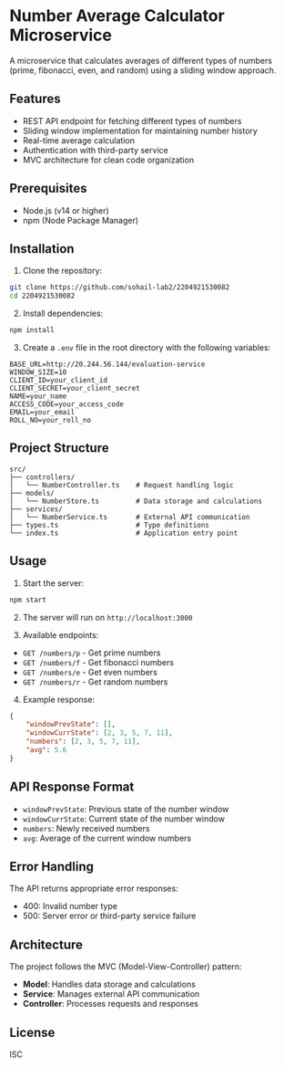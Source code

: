 # Number Average Calculator Microservice

A microservice that calculates averages of different types of numbers (prime, fibonacci, even, and random) using a sliding window approach.

## Features

- REST API endpoint for fetching different types of numbers
- Sliding window implementation for maintaining number history
- Real-time average calculation
- Authentication with third-party service
- MVC architecture for clean code organization

## Prerequisites

- Node.js (v14 or higher)
- npm (Node Package Manager)

## Installation

1. Clone the repository:
```bash
git clone https://github.com/sohail-lab2/2204921530082
cd 2204921530082
```

2. Install dependencies:
```bash
npm install
```

3. Create a `.env` file in the root directory with the following variables:
```env
BASE_URL=http://20.244.56.144/evaluation-service
WINDOW_SIZE=10
CLIENT_ID=your_client_id
CLIENT_SECRET=your_client_secret
NAME=your_name
ACCESS_CODE=your_access_code
EMAIL=your_email
ROLL_NO=your_roll_no
```

## Project Structure

```
src/
├── controllers/
│   └── NumberController.ts    # Request handling logic
├── models/
│   └── NumberStore.ts         # Data storage and calculations
├── services/
│   └── NumberService.ts       # External API communication
├── types.ts                   # Type definitions
└── index.ts                   # Application entry point
```

## Usage

1. Start the server:
```bash
npm start
```

2. The server will run on `http://localhost:3000`

3. Available endpoints:
- `GET /numbers/p` - Get prime numbers
- `GET /numbers/f` - Get fibonacci numbers
- `GET /numbers/e` - Get even numbers
- `GET /numbers/r` - Get random numbers

4. Example response:
```json
{
    "windowPrevState": [],
    "windowCurrState": [2, 3, 5, 7, 11],
    "numbers": [2, 3, 5, 7, 11],
    "avg": 5.6
}
```

## API Response Format

- `windowPrevState`: Previous state of the number window
- `windowCurrState`: Current state of the number window
- `numbers`: Newly received numbers
- `avg`: Average of the current window numbers

## Error Handling

The API returns appropriate error responses:
- 400: Invalid number type
- 500: Server error or third-party service failure

## Architecture

The project follows the MVC (Model-View-Controller) pattern:
- **Model**: Handles data storage and calculations
- **Service**: Manages external API communication
- **Controller**: Processes requests and responses

## License

ISC 